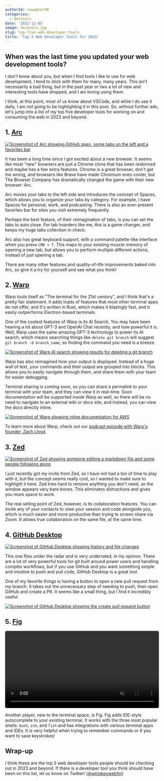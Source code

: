 ```yaml
---
authorId: rwwagner90
categories:
  - devtools
date: '2022-12-05'
image: devtools.jpg
slug: top-five-web-developer-tools
title: 'Top 5 Web Developer Tools for 2023'
---
```


## When was the last time you updated your web development tools?

I don't know about you, but when I find tools I like to use for web development,
I tend to stick with them for many, many years. This isn't necessarily a bad
thing, but in the past year or two a lot of new and interesting tools have
dropped, and I am loving using them.

I think, at this point, most of us know about VSCode, and while I do use it
daily, I am not going to be highlighting it in this post. So, without further
ado, let's jump into a list of my top five developer tools for working on and
consuming the web in 2023 and beyond.

## 1. [Arc](https://thebrowser.company/)

[![Screenshot of Arc showing GitHub open, some tabs on the left and a favorites bar](/img/blog/top-five-web-developer-tools/arc.png)](https://thebrowser.company/)

It has been a long time since I got excited about a new browser. It seems like
most "new" browsers are just a Chrome clone that has been reskinned and maybe
has a few extra features. Chrome is a great browser, don't get me wrong, and
browsers like Brave have made Chromium even cooler, but The Browser Company has
dramatically changed the game with their new browser: Arc.

Arc moves your tabs to the left side and introduces the concept of Spaces, which
allows you to organize your tabs by category. For example, I have Spaces for
personal, work, and podcasting. There is also an ever-present favorites bar for
sites you visit extremely frequently.

Perhaps the best feature, of their reimagination of tabs, is you can set the
tabs to auto close. For tab hoarders like me, this is a game changer, and keeps
my huge tabs collection in check.

Arc also has great keyboard support, with a command palette-like interface when
you press `CMD + T`. This maps to your existing muscle memory of opening a new
tab, but allows you to perform multiple different actions, instead of just
opening a tab.

There are many other features and quality-of-life improvements baked into Arc,
so give it a try for yourself and see what you think!

## 2. [Warp](https://www.warp.dev/)

Warp touts itself as "The terminal for the 21st century", and I think that's a
pretty fair statement. It adds loads of features that most other terminal apps
do not offer, and it's written in Rust, which makes it blazingly fast, and it
easily outperforms Electron-based terminals.

One of the coolest features of Warp is its AI Search. You may have been hearing
a lot about GPT-3 and OpenAI Chat recently, and how powerful it is. Well, Warp
uses the same amazing GPT-3 technology to power its AI search, which means
searching things like `delete git branch` will suggest
`git branch -d branch_name`, so finding the command you need is a breeze.

[![Screenshot of Warp AI search showing results for deleting a git branch](/img/blog/top-five-web-developer-tools/warp-ai-search.jpg)](https://www.warp.dev/)

Warp has also reimagined how your output is displayed. Instead of a huge wall of
text, your commands and their output are grouped into blocks. This allows you to
easily navigate through them, and share them with your team for easier
debugging.

Terminal sharing is coming soon, so you can share a permalink to your terminal
with your team, and they can view it in real-time. Soon documentation will be
supported inside Warp as well, so there will be no need to navigate to an
external wiki or docs site, and instead, you can view the docs directly inline.

[![Screenshot of Warp showing inline documentation for AWS](/img/blog/top-five-web-developer-tools/warp-docs.png)](https://www.warp.dev/)

To learn more about Warp, check out our
[podcast episode with Warp's founder, Zach Lloyd](https://www.whiskeywebandwhatnot.fm/prioritizing-performance-and-the-future-of-the-terminal-with-zach-lloyd/).

## 3. [Zed](https://zed.dev/)

[![Screenshot of Zed showing someone editing a markdown file and some people following along](/img/blog/top-five-web-developer-tools/zed.jpg)](https://zed.dev/)

I just recently got my invite from Zed, so I have not had a ton of time to play
with it, but the concept seems really cool, so I wanted to make sure to
highlight it here. Zed tries hard to remove anything you don't need, so the
window appears very bare bones. This eliminates distractions and gives you more
space to work.

The real selling point of Zed, however, is its collaboration features. You can
invite any of your contacts to view your session and code alongside you, which
is much easier and more productive than trying to screen share via Zoom. It
allows true collaboration on the same file, at the same time.

## 4. [GitHub Desktop](https://desktop.github.com/)

[![Screenshot of GitHub Desktop showing history and file changes](/img/blog/top-five-web-developer-tools/github-desktop.png)](https://desktop.github.com/)

This one flies under the radar and is very underrated, in my opinion. There are
a lot of very powerful tools for git built around power users and handling
complex workflows, but if you use GitHub and you want something simple and
intuitive to push and pull code, GitHub Desktop is a great tool.

One of my favorite things is having a button to open a new pull request from my
branch. It takes out the unnecessary step of needing to push, then open GitHub
and create a PR. It seems like a small thing, but I find it incredibly useful.

[![Screenshot of GitHub Desktop showing the create pull request button](/img/blog/top-five-web-developer-tools/github-desktop-pr.png)](https://desktop.github.com/)

## 5. [Fig](https://fig.io/)

<video autoplay muted loop width="100%" height="auto" playsinline preload="auto" style="border-radius:5px" poster="">
<source src="/img/blog/top-five-web-developer-tools/fig-demo.mp4" type="video/mp4">
Your browser doesn't support the video tag.
</video>

Another player, new to the terminal space, is Fig. Fig adds IDE-style
autocomplete to your existing terminal. It works with the three most popular
shells: `bash`, `zsh`, and `fish` and has integrations with various terminal
apps and IDEs. It is very helpful when trying to remember commands or if you
want to save keystrokes!

## Wrap-up

I think these are the top 5 web developer tools people should be checking out in
2023 and beyond. If there is a developer tool you think should have been on this
list, let us know on Twitter!
([@whiskeywebfm](https://twitter.com/whiskeywebfm))
